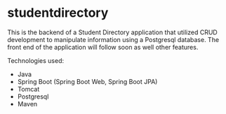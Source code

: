 # studentdirectory
This is the backend of a Student Directory application that utilized CRUD development to manipulate information using a Postgresql database. 
The front end of the application will follow soon as well other features.

Technologies used:
  * Java
  * Spring Boot (Spring Boot Web, Spring Boot JPA)
  * Tomcat
  * Postgresql
  * Maven
